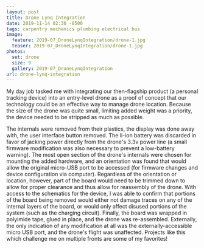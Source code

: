 ```yaml
---
layout: post
title: Drone Lynq Integration
date: 2019-11-14 02:30 -0500
tags: carpentry mechanics plumbing electrical bus
image:
  feature: 2019-07_DroneLynqIntegration/drone-1.jpg
  teaser: 2019-07_DroneLynqIntegration/drone-1.jpg
photos:
  set: drone
  size: 9
  gallery: 2019-07_DroneLynqIntegration
url: drone-lynq-integration
---
```


My day job tasked me with integrating our then-flagship product (a personal tracking device) into an entry-level drone as a proof of concept that our technology could be an effective way to manage drone location. Because the size of the drone was quite small, limiting added weight was a priority, the device needed to be stripped as much as possible. 

The internals were removed from their plastics, the display was done away with, the user interface button removed. The li-ion battery was discarded in favor of jacking power directly from the drone's 3.3v power line (a small firmware modification was also necessary to prevent a low-battery warning). The most open section of the drone's internals were chosen for mounting the added hardware, and an orientation was found that would allow the original micro-USB port to be accessed (for firmware changes and device configuration via computer). Regardless of the orientation or location, however, part of the board would need to be trimmed down to allow for proper clearance and thus allow for reassembly of the drone. With access to the schematics for the device, I was able to confirm that portions of the board being removed would either not damage traces on any of the internal layers of the board, or would only affect disused portions of the system (such as the charging circuit). Finally, the board was wrapped in polyimide tape, glued in place, and the drone was re-assembled. Externally, the only indication of any modification at all was the externally-accessible micro USB port, and the drone's flight was unaffected. Projects like this which challenge me on multiple fronts are some of my favorites!